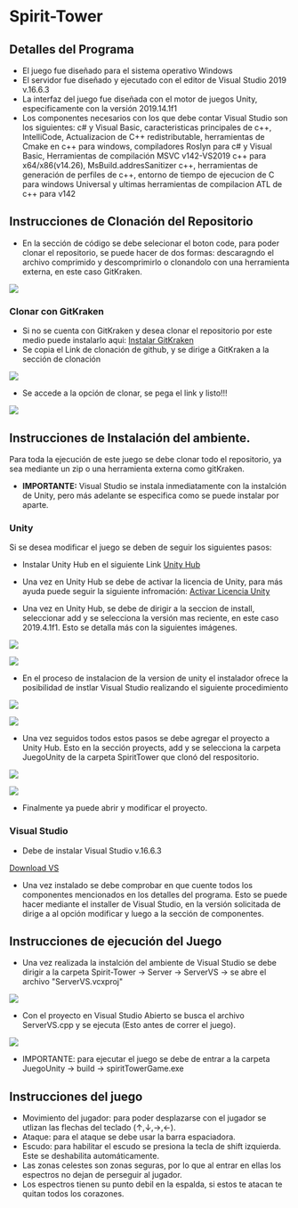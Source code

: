 # Spirit-Tower

## Detalles del Programa 
* El juego fue diseñado para el sistema operativo Windows
* El servidor fue diseñado y ejecutado con el editor de Visual Studio 2019 v.16.6.3
* La interfaz del juego fue diseñada con el motor de juegos Unity, especificamente con la versión 2019.14.1f1
* Los componentes necesarios con los que debe contar Visual Studio son los siguientes: c# y Visual Basic, caracteristicas principales de c++, IntelliCode, Actualizacion de C++ redistributable, herramientas de Cmake en c++ para windows, compiladores Roslyn para c# y Visual Basic, Herramientas de compilación MSVC v142-VS2019 c++ para x64/x86(v14.26), MsBuild.addresSanitizer c++, herramientas de generación de perfiles de c++, entorno de tiempo de ejecucion de C para windows Universal y ultimas herramientas de compilacion ATL de c++ para v142

## Instrucciones de Clonación del Repositorio

* En la sección de código se debe selecionar el boton code, para poder clonar el repositorio, se puede hacer de dos formas: descaragndo el archivo comprimido y descomprimirlo o clonandolo con una herramienta externa, en este caso GitKraken.

![](https://github.com/Jachm11/Spirit-Tower/blob/master/clone.png)

### Clonar con GitKraken
* Si no se cuenta con GitKraken y desea clonar el repositorio por este medio puede instalarlo aqui: [Instalar GitKraken](https://support.gitkraken.com/how-to-install/)
* Se copia el Link de clonación de github, y se dirige a GitKraken a la sección de clonación 

![](https://github.com/Jachm11/Spirit-Tower/blob/master/clone%20git.png)

* Se accede a la opción de clonar, se pega el link y listo!!!

![](https://github.com/Jachm11/Spirit-Tower/blob/master/clone%202.png)

## Instrucciones de Instalación del ambiente.

Para toda la ejecución de este juego se debe clonar todo el repositorio, ya sea mediante un zip o una herramienta externa como gitKraken.
* **IMPORTANTE:** Visual Studio se instala inmediatamente con la instalción de Unity, pero más adelante se especifica como se puede instalar por aparte.

### Unity 
Si se desea modificar el juego se deben de seguir los siguientes pasos:
* Instalar Unity Hub en el siguiente Link 
[Unity Hub ](https://unity3d.com/es/get-unity/download)
* Una vez en Unity Hub se debe de activar la licencia de Unity, para más ayuda puede seguir la siguiente infromación:
[Activar Licencia Unity](https://docs.unity3d.com/es/530/Manual/OnlineActivationGuide.html)

* Una vez en Unity Hub, se debe de dirigir a la seccion de install, seleccionar add y se selecciona la versión mas reciente, en este caso 2019.4.1f1. Esto se detalla más con la siguientes imágenes.

![](https://github.com/Jachm11/Spirit-Tower/blob/master/secci%C3%B3n%20Install%20Unity.png)

![](https://github.com/Jachm11/Spirit-Tower/blob/master/Version%20Unity.png)

* En el proceso de instalacion de la version de unity el instalador ofrece la posibilidad de instlar Visual Studio realizando el siguiente procedimiento

![](https://github.com/Jachm11/Spirit-Tower/blob/master/VS%20con%20Unity.png)

![](https://github.com/Jachm11/Spirit-Tower/blob/master/VS%20con%20Unity%202.png)


* Una vez seguidos todos estos pasos se debe agregar el proyecto a Unity Hub. Esto en la sección proyects, add y se selecciona la carpeta JuegoUnity de la carpeta SpiritTower que clonó del respositorio. 

![](https://github.com/Jachm11/Spirit-Tower/blob/master/Abrir%20U%20(2).png)

![](https://github.com/Jachm11/Spirit-Tower/blob/master/Abrir%20U%20(1).png)

* Finalmente ya puede abrir y modificar el proyecto.

### Visual Studio
* Debe de instalar Visual Studio v.16.6.3 

[Download VS](https://docs.microsoft.com/en-us/visualstudio/releases/2019/release-notes)

* Una vez instalado se debe comprobar en que cuente todos los componentes  mencionados en los detalles del programa. Esto se puede hacer mediante el installer de Visual Studio, en la versión solicitada de dirige a al opción modificar y luego a la sección de componentes.

## Instrucciones de ejecución del Juego

* Una vez realizada la instalción del ambiente de Visual Studio  se debe dirigir a la carpeta Spirit-Tower -> Server -> ServerVS -> se abre el archivo "ServerVS.vcxproj" 

![](https://github.com/Jachm11/Spirit-Tower/blob/master/abrir%20Visual.png)

* Con el proyecto en Visual Studio Abierto se busca el archivo ServerVS.cpp y se ejecuta (Esto antes de correr el juego).

![](https://github.com/Jachm11/Spirit-Tower/blob/master/Ejecutar%20el%20Server.png)

* IMPORTANTE: para ejecutar el juego se debe de entrar a la carpeta JuegoUnity -> build -> spiritTowerGame.exe

## Instrucciones del juego

* Movimiento del jugador: para poder desplazarse con el jugador se utlizan las flechas del teclado (↑,↓,→,←).
* Ataque: para el ataque se debe usar la barra espaciadora.
* Escudo: para habilitar el escudo se presiona la tecla de shift izquierda. Este se deshabilita automáticamente.
* Las zonas celestes son zonas seguras, por lo que al entrar en ellas los espectros no dejan de perseguir al jugador.
* Los espectros tienen su punto debil en la espalda, si estos te atacan te quitan todos los corazones.
